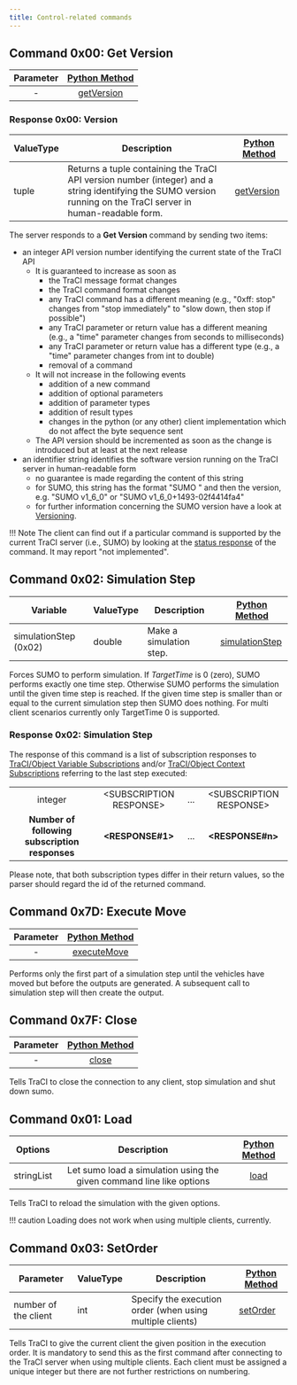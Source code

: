 ```yaml
---
title: Control-related commands
---
```


## Command 0x00: Get Version

| Parameter     | [Python Method](../TraCI/Interfacing_TraCI_from_Python.md)|
| :-----------: | :-----------: |
|      \-       | [getVersion](https://sumo.dlr.de/pydoc/traci.main.html#-getVersion) |

### Response 0x00: Version

| ValueType   | Description| [Python Method](../TraCI/Interfacing_TraCI_from_Python.md)|
| --------- | -------- | ----------- |
|   tuple     |   Returns a tuple containing the TraCI API version number (integer) and a string identifying the SUMO version running on the TraCI server in human-readable form.   | [getVersion](https://sumo.dlr.de/pydoc/traci.main.html#-getVersion) |

The server responds to a **Get Version** command by sending two items:

- an integer API version number identifying the current state of the TraCI API
  - It is guaranteed to increase as soon as
    - the TraCI message format changes
    - the TraCI command format changes
    - any TraCI command has a different meaning (e.g., "0xff:
      stop" changes from "stop immediately" to "slow down, then
      stop if possible")
    - any TraCI parameter or return value has a different meaning (e.g., a "time"
      parameter changes from seconds to milliseconds)
    - any TraCI parameter or return value has a different type (e.g., a "time"
      parameter changes from int to double)
    - removal of a command
  - It will not increase in the following events
    - addition of a new command
    - addition of optional parameters
    - addition of parameter types
    - addition of result types
    - changes in the python (or any other) client implementation which do not affect the byte sequence sent
  - The API version should be incremented as soon as the change is introduced
    but at least at the next release
- an identifier string identifies the software version running on the
TraCI server in human-readable form
  - no guarantee is made regarding the content of this string
  - for SUMO, this string has the format "SUMO " and then the version, e.g. "SUMO v1_6_0" or "SUMO v1_6_0+1493-02f4414fa4"
  - for further information concerning the SUMO version have a look at [Versioning](../Versioning.md).

!!! Note
    The client can find out if a particular command is supported by the
    current TraCI server (i.e., SUMO) by looking at the [status response](../TraCI/Protocol.md#status_response) of the command. It
    may report "not implemented".

## Command 0x02: Simulation Step

| Variable       | ValueType      | Description    | [Python Method](../TraCI/Interfacing_TraCI_from_Python.md)|
| -------------- | -------------- | -------------- | -------------- |
| simulationStep (0x02) |  double     | Make a simulation step. | [simulationStep](https://sumo.dlr.de/pydoc/traci.main.html#-simulationStep) |

Forces SUMO to perform simulation. If *TargetTime* is 0 (zero), SUMO
performs exactly one time step. Otherwise SUMO performs the simulation
until the given time step is reached. If the given time step is smaller
than or equal to the current simulation step then SUMO does nothing. For
multi client scenarios currently only TargetTime 0 is supported.

### Response 0x02: Simulation Step

The response of this command is a list of subscription responses to
[TraCI/Object Variable Subscriptions](../TraCI/Object_Variable_Subscription.md) and/or
[TraCI/Object Context Subscriptions](../TraCI/Object_Context_Subscription.md) referring
to the last step executed:

|                                                |                          |     |                          |
| :--------------------------------------------: | :----------------------: | :-: | :----------------------: |
|                    integer                     | <SUBSCRIPTION RESPONSE\> | ... | <SUBSCRIPTION RESPONSE\> |
| **Number of following subscription responses** |    **<RESPONSE\#1\>**    | ... |    **<RESPONSE\#n\>**    |

Please note, that both subscription types differ in their return values,
so the parser should regard the id of the returned command.

## Command 0x7D: Execute Move

| Parameter     | [Python Method](../TraCI/Interfacing_TraCI_from_Python.md)|
| :-----------: | :-----------: |
|      \-       | [executeMove](https://sumo.dlr.de/pydoc/traci.main.html#-executeMove) |

Performs only the first part of a simulation step until the vehicles have moved but before the outputs are generated.
A subsequent call to simulation step will then create the output.

## Command 0x7F: Close

| Parameter     | [Python Method](../TraCI/Interfacing_TraCI_from_Python.md)|
| :-----------: | :-----------: |
|      \-       | [close](https://sumo.dlr.de/pydoc/traci.main.html#-close) |

Tells TraCI to close the connection to any client, stop simulation and
shut down sumo.

## Command 0x01: Load

| Options     |  Description | [Python Method](../TraCI/Interfacing_TraCI_from_Python.md)|
| :-----------: |:-----------: | :-----------: |
| stringList     | Let sumo load a simulation using the given command line like options | [load](https://sumo.dlr.de/pydoc/traci.main.html#-load) |

Tells TraCI to reload the simulation with the given options.

!!! caution
    Loading does not work when using multiple clients, currently.

## Command 0x03: SetOrder

| Parameter     | ValueType | Description | [Python Method](../TraCI/Interfacing_TraCI_from_Python.md)|
| ----------- | ----------- | ----------- | ----------- |
| number of the client    | int  | Specify the execution order (when using multiple clients) | [setOrder](https://sumo.dlr.de/pydoc/traci.main.html#-setOrder) |

Tells TraCI to give the current client the given position in the
execution order. It is mandatory to send this as the first command after
connecting to the TraCI server when using multiple clients. Each client
must be assigned a unique integer but there are not further restrictions
on numbering.

